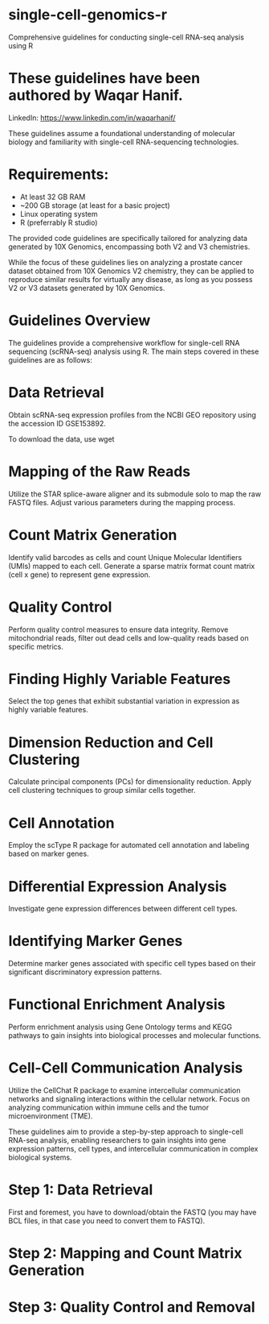 # single-cell-genomics-r
Comprehensive guidelines for conducting single-cell RNA-seq analysis using R

# These guidelines have been authored by Waqar Hanif.
LinkedIn: https://www.linkedin.com/in/waqarhanif/

These guidelines assume a foundational understanding of molecular biology and familiarity with single-cell RNA-sequencing technologies. 

# Requirements: 
- At least 32 GB RAM
- ~200 GB storage (at least for a basic project)
- Linux operating system
- R (preferrably R studio)

The provided code guidelines are specifically tailored for analyzing data generated by 10X Genomics, encompassing both V2 and V3 chemistries.

While the focus of these guidelines lies on analyzing a prostate cancer dataset obtained from 10X Genomics V2 chemistry, they can be applied to reproduce similar results for virtually any disease, as long as you possess V2 or V3 datasets generated by 10X Genomics.

# Guidelines Overview
The guidelines provide a comprehensive workflow for single-cell RNA sequencing (scRNA-seq) analysis using R. The main steps covered in these guidelines are as follows:

# Data Retrieval
Obtain scRNA-seq expression profiles from the NCBI GEO repository using the accession ID GSE153892.

To download the data, use wget

# Mapping of the Raw Reads
Utilize the STAR splice-aware aligner and its submodule solo to map the raw FASTQ files. Adjust various parameters during the mapping process.

# Count Matrix Generation
Identify valid barcodes as cells and count Unique Molecular Identifiers (UMIs) mapped to each cell.
Generate a sparse matrix format count matrix (cell x gene) to represent gene expression.

# Quality Control
Perform quality control measures to ensure data integrity.
Remove mitochondrial reads, filter out dead cells and low-quality reads based on specific metrics.

# Finding Highly Variable Features
Select the top genes that exhibit substantial variation in expression as highly variable features.

# Dimension Reduction and Cell Clustering
Calculate principal components (PCs) for dimensionality reduction.
Apply cell clustering techniques to group similar cells together.

# Cell Annotation
Employ the scType R package for automated cell annotation and labeling based on marker genes.

# Differential Expression Analysis
Investigate gene expression differences between different cell types.

# Identifying Marker Genes
Determine marker genes associated with specific cell types based on their significant discriminatory expression patterns.

# Functional Enrichment Analysis
Perform enrichment analysis using Gene Ontology terms and KEGG pathways to gain insights into biological processes and molecular functions.

# Cell-Cell Communication Analysis
Utilize the CellChat R package to examine intercellular communication networks and signaling interactions within the cellular network.
Focus on analyzing communication within immune cells and the tumor microenvironment (TME).

These guidelines aim to provide a step-by-step approach to single-cell RNA-seq analysis, enabling researchers to gain insights into gene expression patterns, cell types, and intercellular communication in complex biological systems.

# Step 1: Data Retrieval 
First and foremest, you have to download/obtain the FASTQ (you may have BCL files, in that case you need to convert them to FASTQ).

# Step 2: Mapping and Count Matrix Generation

# Step 3: Quality Control and Removal 